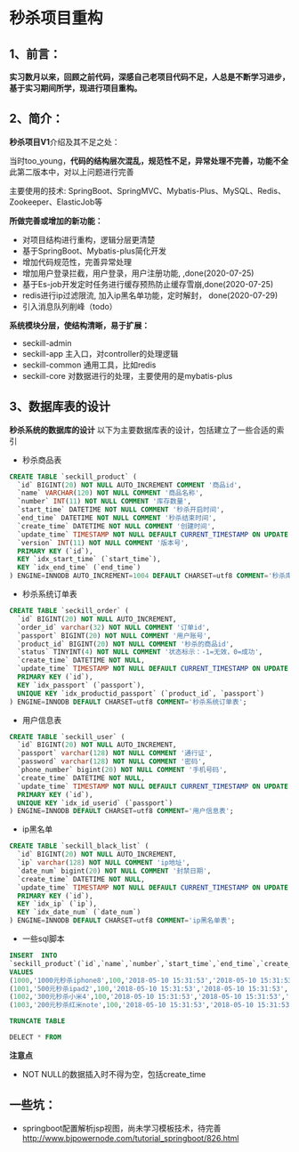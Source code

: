# 秒杀项目重构

## 1、前言：

**实习数月以来，回顾之前代码，深感自己老项目代码不足，人总是不断学习进步，基于实习期间所学，现进行项目重构。**

## 2、简介：

**秒杀项目V1**介绍及其不足之处：

当时too_young，**代码的结构层次混乱，规范性不足，异常处理不完善，功能不全**
此第二版本中，对以上问题进行完善

主要使用的技术: SpringBoot、SpringMVC、Mybatis-Plus、MySQL、Redis、Zookeeper、ElasticJob等

**所做完善或增加的新功能：**

- 对项目结构进行重构，逻辑分层更清楚
- 基于SpringBoot、Mybatis-plus简化开发
- 增加代码规范性，完善异常处理
- 增加用户登录拦截，用户登录，用户注册功能, ,done(2020-07-25)
- 基于Es-job开发定时任务进行缓存预热防止缓存雪崩,done(2020-07-25)
- redis进行ip过滤限流, 加入ip黑名单功能，定时解封， done(2020-07-29)
- 引入消息队列削峰（todo）

**系统模块分层，使结构清晰，易于扩展：**
- seckill-admin
- seckill-app 主入口，对controller的处理逻辑
- seckill-common 通用工具，比如redis
- seckill-core 对数据进行的处理，主要使用的是mybatis-plus

## 3、数据库表的设计

**秒杀系统的数据库的设计**
以下为主要数据库表的设计，包括建立了一些合适的索引

- 秒杀商品表
~~~sql
CREATE TABLE `seckill_product` (
  `id` BIGINT(20) NOT NULL AUTO_INCREMENT COMMENT '商品id',
  `name` VARCHAR(120) NOT NULL COMMENT '商品名称',
  `number` INT(11) NOT NULL COMMENT '库存数量',
  `start_time` DATETIME NOT NULL COMMENT '秒杀开启时间',
  `end_time` DATETIME NOT NULL COMMENT '秒杀结束时间',
  `create_time` DATETIME NOT NULL COMMENT '创建时间',
  `update_time` TIMESTAMP NOT NULL DEFAULT CURRENT_TIMESTAMP ON UPDATE CURRENT_TIMESTAMP COMMENT '创建时间',
  `version` INT(11) NOT NULL COMMENT '版本号',
  PRIMARY KEY (`id`),
  KEY `idx_start_time` (`start_time`),
  KEY `idx_end_time` (`end_time`)
) ENGINE=INNODB AUTO_INCREMENT=1004 DEFAULT CHARSET=utf8 COMMENT='秒杀库存表';
~~~

- 秒杀系统订单表
~~~sql
CREATE TABLE `seckill_order` (
  `id` BIGINT(20) NOT NULL AUTO_INCREMENT,
  `order_id` varchar(32) NOT NULL COMMENT '订单id',
  `passport` BIGINT(20) NOT NULL COMMENT '用户账号',
  `product_id` BIGINT(20) NOT NULL COMMENT '秒杀的商品id',
  `status` TINYINT(4) NOT NULL COMMENT '状态标示：-1=无效，0=成功',
  `create_time` DATETIME NOT NULL,
  `update_time` TIMESTAMP NOT NULL DEFAULT CURRENT_TIMESTAMP ON UPDATE CURRENT_TIMESTAMP,
  PRIMARY KEY (`id`),
  KEY `idx_passport` (`passport`),
  UNIQUE KEY `idx_productid_passport` (`product_id`, `passport`)
) ENGINE=INNODB DEFAULT CHARSET=utf8 COMMENT='秒杀系统订单表';
~~~

- 用户信息表
~~~sql
CREATE TABLE `seckill_user` (
  `id` BIGINT(20) NOT NULL AUTO_INCREMENT,
  `passport` varchar(128) NOT NULL COMMENT '通行证',
  `password` varchar(128) NOT NULL COMMENT '密码',
  `phone_number` bigint(20) NOT NULL COMMENT '手机号码',
  `create_time` DATETIME NOT NULL,
  `update_time` TIMESTAMP NOT NULL DEFAULT CURRENT_TIMESTAMP ON UPDATE CURRENT_TIMESTAMP,
  PRIMARY KEY (`id`),
  UNIQUE KEY `idx_id_userid` (`passport`)
) ENGINE=INNODB DEFAULT CHARSET=utf8 COMMENT='用户信息表';
~~~

- ip黑名单
~~~sql
CREATE TABLE `seckill_black_list` (
  `id` BIGINT(20) NOT NULL AUTO_INCREMENT,
  `ip` varchar(128) NOT NULL COMMENT 'ip地址',
  `date_num` bigint(20) NOT NULL COMMENT '封禁日期',
  `create_time` DATETIME NOT NULL,
  `update_time` TIMESTAMP NOT NULL DEFAULT CURRENT_TIMESTAMP ON UPDATE CURRENT_TIMESTAMP,
  PRIMARY KEY (`id`),
  KEY `idx_ip` (`ip`),
  KEY `idx_date_num` (`date_num`)
) ENGINE=INNODB DEFAULT CHARSET=utf8 COMMENT='ip黑名单表';
~~~

- 一些sql脚本
~~~sql
INSERT  INTO 
`seckill_product`(`id`,`name`,`number`,`start_time`,`end_time`,`create_time`,`version`,`create_time`) 
VALUES 
(1000,'1000元秒杀iphone8',100,'2018-05-10 15:31:53','2018-05-10 15:31:53','2018-05-10 15:31:53',0,now()),
(1001,'500元秒杀ipad2',100,'2018-05-10 15:31:53','2018-05-10 15:31:53','2018-05-10 15:31:53',0,now()),
(1002,'300元秒杀小米4',100,'2018-05-10 15:31:53','2018-05-10 15:31:53','2018-05-10 15:31:53',0,now()),
(1003,'200元秒杀红米note',100,'2018-05-10 15:31:53','2018-05-10 15:31:53','2018-05-10 15:31:53',0,now());

TRUNCATE TABLE

DELECT * FROM 
~~~

**注意点**
- NOT NULL的数据插入时不得为空，包括create_time

## 一些坑：
- springboot配置解析jsp视图，尚未学习模板技术，待完善
   http://www.bjpowernode.com/tutorial_springboot/826.html

		
		
		